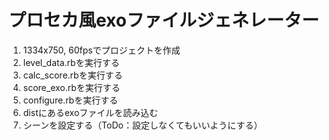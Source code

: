 # プロセカ風exoファイルジェネレーター

1. 1334x750, 60fpsでプロジェクトを作成
2. level_data.rbを実行する
3. calc_score.rbを実行する
4. score_exo.rbを実行する
5. configure.rbを実行する
6. distにあるexoファイルを読み込む
7. シーンを設定する（ToDo：設定しなくてもいいようにする）

